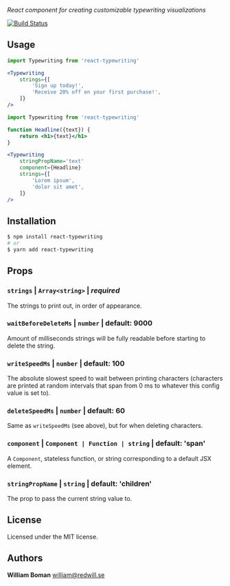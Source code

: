 *React component for creating customizable typewriting visualizations*

[![Build Status](https://travis-ci.org/williamboman/react-typewriting.svg?branch=master)](https://travis-ci.org/williamboman/react-typewriting)

## Usage

```jsx
import Typewriting from 'react-typewriting'

<Typewriting
    strings={[
        'Sign up today!',
        'Receive 20% off on your first purchase!',
    ]}
/>
```

```jsx
import Typewriting from 'react-typewriting'

function Headline({text}) {
    return <h1>{text}</h1>
}

<Typewriting
    stringPropName='text'
    component={Headline}
    strings={[
        'Lorem ipsum',
        'dolor sit amet',
    ]}
/>
```

## Installation

```sh
$ npm install react-typewriting
# or
$ yarn add react-typewriting
```

## Props

### `strings` | `Array<string>` | *required*

The strings to print out, in order of appearance.

### `waitBeforeDeleteMs` | `number` | default: 9000

Amount of milliseconds strings will be fully readable before starting
to delete the string.

### `writeSpeedMs` | `number` | default: 100

The absolute slowest speed to wait between printing characters (characters are printed at random intervals that span from 0 ms to whatever this config value is set to).

### `deleteSpeedMs` | `number` | default: 60

Same as `writeSpeedMs` (see above), but for when deleting characters.

### `component` | `Component | Function | string` | default: 'span'

A `Component`, stateless function, or string corresponding to a default JSX element.

### `stringPropName` | `string` | default: 'children'

The prop to pass the current string value to.

## License

Licensed under the MIT license.

## Authors

**William Boman** <william@redwill.se>
